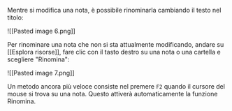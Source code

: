 Mentre si modifica una nota, è possibile rinominarla cambiando il testo nel titolo:

![[Pasted image 6.png]]

Per rinominare una nota che non si sta attualmente modificando, andare su [[Esplora risorse]], fare clic con il tasto destro su una nota o una cartella e scegliere "Rinomina":

![[Pasted image 7.png]]

Un metodo ancora più veloce consiste nel premere `F2` quando il cursore del mouse si trova su una nota. Questo attiverà automaticamente la funzione Rinomina.